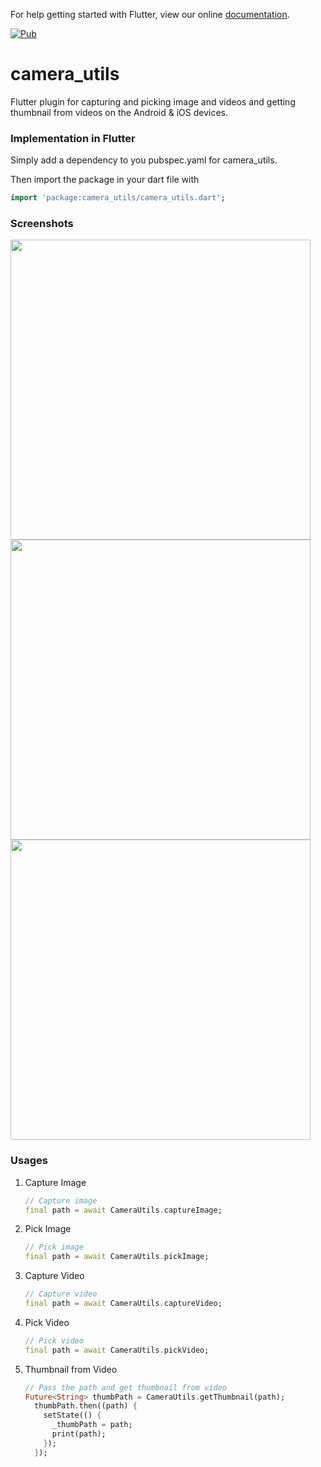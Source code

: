 For help getting started with Flutter, view our online
[documentation](https://flutter.io/).


[![Pub](https://img.shields.io/badge/Pub-0.1.7-orange.svg?style=flat-square)](https://pub.dartlang.org/packages/camera_utils)



# camera_utils

Flutter plugin for capturing and picking image and videos and getting thumbnail from videos on the Android & iOS devices.

### Implementation in Flutter

Simply add a dependency to you pubspec.yaml for camera_utils.

Then import the package in your dart file with

```dart
import 'package:camera_utils/camera_utils.dart';
```

### Screenshots

<img height="480px" src="https://github.com/flutter-devs/camera_utils/blob/master/assets/screenshots/screenshot1.jpg"> <img height="480px" src="https://github.com/flutter-devs/camera_utils/blob/master/assets/screenshots/screenshot2.jpg"> <img height="480px" src="https://github.com/flutter-devs/camera_utils/blob/master/assets/screenshots/screenshot3.jpg">


### Usages

1. Capture Image

    ```dart
    // Capture image
    final path = await CameraUtils.captureImage;
    ```
2. Pick Image

     ```dart
     // Pick image
    final path = await CameraUtils.pickImage;
    ```
3. Capture Video

    ```dart
    // Capture video
    final path = await CameraUtils.captureVideo;
    ```
4. Pick Video

    ```dart
    // Pick video
    final path = await CameraUtils.pickVideo;
    ```
5. Thumbnail from Video

    ```dart
    // Pass the path and get thumbnail from video
    Future<String> thumbPath = CameraUtils.getThumbnail(path);
      thumbPath.then((path) {
        setState(() {
          _thumbPath = path;
          print(path);
        });
      });
    ```
